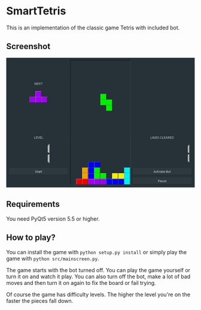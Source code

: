 # SmartTetris
This is an implementation of the classic game Tetris with included bot.

## Screenshot
![Screenshot of the game](https://github.com/vesodev/SmartTetris/blob/master/smart_tetris_in_action.png)

## Requirements
You need PyQt5 version 5.5 or higher.

## How to play?
You can install the game with `python setup.py install` or simply play the game
with `python src/mainscreen.py`.

The game starts with the bot turned off. You can play the game yourself
or turn it on and watch it play. You can also turn off the bot, make a lot of
bad moves and then turn it on again to fix the board or fail trying.

Of course the game has difficulty levels. The higher the level you're on the faster
the pieces fall down.
